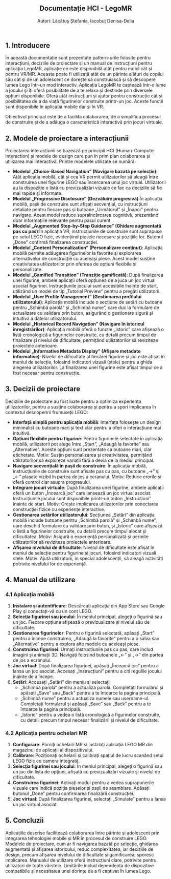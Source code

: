 

<!DOCTYPE html>
<html lang="ro">
<body>
  <article>
    <header>
      <h1>Documentație HCI - LegoMR</h1>
      <p>Autori: Lăcătuș Ștefania, Iacobuț Denisa-Delia</p>
    </header>
    <section id="introducere">
      <h2>1. Introducere</h2>
      <p>În această documentație sunt prezentate pattern-urile folosite pentru interacțiuni, deciziile de proiectare și un manual de instrucțiuni pentru aplicația LegoMR, aplicație ce este disponibilă atât pentru mobil cât și pentru VR/MR. Aceasta poate fi utilizată atât de un părinte alături de copilul său cât și de un adolescent ce dorește să construiască și să descopere lumea Lego într-un mod interactiv. Aplicația LegoMR te captează într-o lume a jocului și îți oferă posibilitate de a te relaxa și destinde prin diversele opțiuni disponibile. Oferă atât instrucțiuni și ajutor pentru construcție cât și posibilitatea de a da viață figurinelor construite printr-un joc. Aceste funcții sunt disponibile în aplicația mobile dar și în VR.</p>
      <p>Obiectivul principal este de a facilita colaborarea, de a simplifica procesul de construire și de a adăuga o caracteristică interactivă prin jocuri virtuale.</p>
    </section>
    <section id="modele-proiectare-interactiune">
      <h2>2. Modele de proiectare a interacțiunii</h2>
      <p>Proiectarea interacțiunii se bazează pe principii HCI (Human-Computer Interaction) și modele de design care pun în prim plan colaborarea și utilizarea mai interactivă. Printre modelele utilizate se numără:</p>
      <ul>
        <li><strong>Modelul „Choice-Based Navigation” (Navigare bazată pe selecție)</strong>: Atât aplicația mobilă, cât și cea VR permit utilizatorilor să aleagă între construirea unei figurine LEGO sau încercarea unui joc virtual. Utilizatorii au la dispoziție o listă cu previzualizări vizuale ce fac ca deciziile să fie mai rapide și informate.</li>
        <li><strong>Modelul „Progressive Disclosure” (Dezvăluire progresivă)</strong>:În aplicația mobilă, pașii de construire sunt afișați secvențial, cu instrucțiuni detaliate pentru fiecare pas și butoane „Următorul” și „Înapoi” pentru navigare. Acest model reduce supraîncărcarea cognitivă, prezentând doar informațiile relevante pentru pasul curent.</li>
        <li><strong>Modelul „Augmented Step-by-Step Guidance” (Ghidare augmentată pas cu pas)</strong>:În aplicația VR, instrucțiunile de construire sunt suprapuse pe setul LEGO fizic, evidențiind piesele necesare și pozițiile lor. Butonul „Done” confirmă finalizarea construcției.</li>
        <li><strong>Modelul „Content Personalization” (Personalizare conținut)</strong>: Aplicația mobilă permite adăugarea figurinelor la favorite și explorarea alternativelor de construcție cu aceleași piese. Acest model susține creativitatea utilizatorilor prin oferirea de opțiuni flexibile și personalizate.</li>
        <li><strong>Modelul „Gamified Transition” (Tranziție gamificată)</strong>: După finalizarea unei figurine, ambele aplicații oferă opțiunea de a juca un joc virtual asociat figurinei. Instrucțiunile jocului sunt accesibile înainte de start, utilizând un model de tip „Tutorial Preview” pentru a pregăti utilizatorii.</li>
        <li><strong>Modelul „User Profile Management” (Gestionarea profilului utilizatorului)</strong>: Aplicația mobilă include o secțiune de setări cu butoane pentru „Schimbă parolă” și „Schimbă nume”, care duc la formulare de actualizare cu validare prin buton, asigurând o gestionare sigură și intuitivă a datelor utilizatorului.</li>
        <li><strong>Modelul „Historical Record Navigation” (Navigare în istoricul înregistrărilor)</strong>: Aplicația mobilă oferă o funcție „Istoric” care afișează o listă cronologică a figurinelor construite, cu detalii precum timpul de finalizare și nivelul de dificultate, permițând utilizatorilor să reviziteze proiectele anterioare.</li>
        <li><strong>Modelul „Informative Metadata Display” (Afișare metadate informative)</strong>: Nivelul de dificultate al fiecărei figurine și joc este afișat în meniul de selecție, folosind indicatori vizuali (stele) pentru a ghida alegerea utilizatorilor. La finalizarea unei figurine este afișat timpul ce a fost necesar pentru construcție. </li>
      </ul>
    </section>
    <section id="decizii-proiectare">
      <h2>3. Decizii de proiectare</h2>
      <p>Deciziile de proiectare au fost luate pentru a optimiza experiența utilizatorilor, pentru a susține colaborarea și pentru a spori implicarea în contextul descoperirii frumuseții LEGO:</p>
      <ul>
        <li><strong>Interfață simplă pentru aplicația mobilă</strong>: Interfața folosește un design minimalist cu butoane mari și text clar pentru a oferi o interacțiune mai intuitivă.</li>
        <li><strong>Opțiuni flexibile pentru figurine</strong>: Pentru figurinele selectate în aplicația mobilă, utilizatorii pot alege între „Start”, „Adaugă la favorite” sau „Alternative”. Aceste opțiuni sunt prezentate ca butoane mari, clar etichetate. Motiv: Susțin personalizarea și creativitatea, permițând utilizatorilor să exploreze variații fără a devia de la mediul principal.</li>
       <li><strong>Navigare secvențială în pașii de construire</strong>: În aplicația mobilă, instrucțiunile de construire sunt afișate pas cu pas, cu butoane „->” și „<-” plasate vizibil în partea de jos a ecranului. Motiv: Reduce erorile și oferă control clar asupra progresului.</li>
        <li><strong>Integrare jocuri virtuale</strong>: După finalizarea unei figurine, ambele aplicații oferă un buton „Încearcă joc” care lansează un joc virtual asociat. Instrucțiunile jocului sunt disponibile printr-un buton „Instrucțiuni” înainte de start. Motiv: Crește implicarea utilizatorilor prin conectarea construcției fizice cu experiențe interactive.</li>
        <li><strong>Gestionarea setărilor utilizatorului</strong>: Secțiunea „Setări” din aplicația mobilă include butoane pentru „Schimbă parolă” și „Schimbă nume”, care deschid formulare cu validare prin buton, și „Istoric” care afișează o listă a figurinelor construite, cu detalii precum timpul alocat și dificultatea. Motiv: Asigură o experiență personalizată și permite utilizatorilor să reviziteze proiectele anterioare.</li>
        <li><strong>Afișarea nivelului de dificultate</strong>: Nivelul de dificultate este afișat în meniul de selecție pentru figurine și jocuri, folosind indicatori vizuali stele. Motiv: Ajută utilizatorii, în special adolescenții, să aleagă activități potrivite nivelului lor de experiență.</li>
      </ul>
    </section>
    <section id="manual-utilizare">
      <h2>4. Manual de utilizare</h2>
      <section id="manual-aplicatie-mobila">
        <h3>4.1 Aplicația mobilă</h3>
        <ol>
          <li><strong>Instalare și autentificare</strong>: Descărcați aplicația din App Store sau Google Play și conectați-vă cu un cont LEGO.</li>
          <li><strong>Selecția figurinei sau jocului</strong>: În meniul principal, alegeți o figurină sau un joc. Fiecare opțiune afișează o previzualizare și nivelul său de dificultate.</li>
          <li><strong>Gestionarea figurinelor</strong>: Pentru o figurină selectată, apăsați „Start” pentru a începe construirea, „Adaugă la favorite” pentru a o salva sau „Alternative” pentru a explora alte modele cu aceleași piese.</li>
          <li><strong>Construirea figurinei</strong>: Urmați instrucțiunile pas cu pas, care includ imagini și animații 3D. Navigați folosind butoanele „<-” și „->” din partea de jos a ecranului.</li>
          <li><strong>Joc virtual</strong>: După finalizarea figurinei, apăsați „Încearcă joc” pentru a lansa un joc asociat. Accesați „Instrucțiuni” pentru a citi regulile jocului înainte de a începe.</li>
          <li><strong>Setări</strong>: Accesați „Setări” din meniu și selectați:
            <ul>
              <li>„Schimbă parolă” pentru a actualiza parola. Completați formularul și apăsați „Save” sau „Back” pentru a te întoarce la pagina principală.</li>
              <li>„Schimbă nume” pentru a actualiza numele sau username-ul. Completați formularul și apăsați „Save” sau „Back” pentru a te întoarce la pagina principală.</li>
              <li>„Istoric” pentru a vedea o listă cronologică a figurinelor construite, cu detalii precum timpul necesar finalizării și nivelul de dificultate.</li>
            </ul>
          </li>
        </ol>
      </section>
      <section id="manual-aplicatie-mr">
        <h3>4.2 Aplicația pentru ochelari MR</h3>
        <ol>
          <li><strong>Configurare</strong>: Porniți ochelarii MR și instalați aplicația LEGO MR din magazinul de aplicații al dispozitivului.</li>
          <li><strong>Calibrare</strong>: Poziționați ochelarii și calibrați spațiul de lucru scanând setul LEGO fizic cu camera integrată.</li>
          <li><strong>Selecția figurinei sau jocului</strong>: În meniul principal, alegeți o figurină sau un joc din lista de opțiuni, afișată cu previzualizări vizuale și nivelul de dificultate.</li>
          <li><strong>Construirea figurinei</strong>: Activați modul pentru a vedea suprapunerile vizuale care indică poziția pieselor și pașii de asamblare. Apăsați butonul „Done” pentru confirmarea finalizării construcției.</li>
          <li><strong>Joc virtual</strong>: După finalizarea figurinei, selectați „Simulate” pentru a lansa un joc virtual asociat.</li>
        </ol>
      </section>
    </section>
    <section id="concluzii">
      <h2>5. Concluzii</h2>
      <p>Aplicațiile descrise facilitează colaborarea între părinte și adolescent prin integrarea tehnologiei mobile și MR în procesul de construire LEGO. Modelele de proiectare, cum ar fi navigarea bazată pe selecție, ghidarea augmentată și afișarea istoricului, reduc complexitatea, iar deciziile de design, precum afișarea nivelului de dificultate și gamificarea, sporesc implicarea. Manualul de utilizare oferă instrucțiuni clare, potrivite pentru utilizatori de toate vârstele. Limitările includ dependența de dispozitive compatibile și necesitatea unei dorințe de a fi captivat în lumea Lego.</p>
    </section>
  </article>
</body>
</html>
